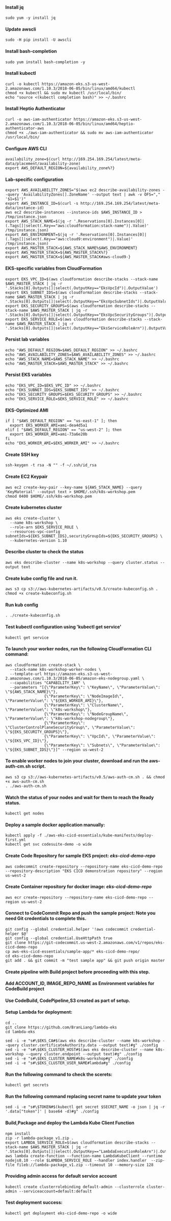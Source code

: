 
#### Install jq 
```
sudo yum -y install jq
```

#### Update awscli
```
sudo -H pip install -U awscli
```

#### Install bash-completion
```
sudo yum install bash-completion -y
```

#### Install kubectl
```
curl -o kubectl https://amazon-eks.s3-us-west-2.amazonaws.com/1.10.3/2018-06-05/bin/linux/amd64/kubectl
chmod +x kubectl && sudo mv kubectl /usr/local/bin/
echo "source <(kubectl completion bash)" >> ~/.bashrc
```

#### Install Heptio Authenticator
```
curl -o aws-iam-authenticator https://amazon-eks.s3-us-west-2.amazonaws.com/1.10.3/2018-06-05/bin/linux/amd64/heptio-authenticator-aws
chmod +x ./aws-iam-authenticator && sudo mv aws-iam-authenticator /usr/local/bin/
```

#### Configure AWS CLI
```
availability_zone=$(curl http://169.254.169.254/latest/meta-data/placement/availability-zone)
export AWS_DEFAULT_REGION=${availability_zone%?}
```

#### Lab-specific configuration
```
export AWS_AVAILABILITY_ZONES="$(aws ec2 describe-availability-zones --query 'AvailabilityZones[].ZoneName' --output text | awk -v OFS="," '$1=$1')"
export AWS_INSTANCE_ID=$(curl -s http://169.254.169.254/latest/meta-data/instance-id)
aws ec2 describe-instances --instance-ids $AWS_INSTANCE_ID > /tmp/instance.json
export AWS_STACK_NAME=$(jq -r '.Reservations[0].Instances[0]|(.Tags[]|select(.Key=="aws:cloudformation:stack-name")|.Value)' /tmp/instance.json)
export AWS_ENVIRONMENT=$(jq -r '.Reservations[0].Instances[0]|(.Tags[]|select(.Key=="aws:cloud9:environment")|.Value)' /tmp/instance.json)
export AWS_MASTER_STACK=${AWS_STACK_NAME%$AWS_ENVIRONMENT}
export AWS_MASTER_STACK=${AWS_MASTER_STACK%?}
export AWS_MASTER_STACK=${AWS_MASTER_STACK#aws-cloud9-}
```

#### EKS-specific variables from CloudFormation
```
export EKS_VPC_ID=$(aws cloudformation describe-stacks --stack-name $AWS_MASTER_STACK | jq -r '.Stacks[0].Outputs[]|select(.OutputKey=="EksVpcId")|.OutputValue')
export EKS_SUBNET_IDS=$(aws cloudformation describe-stacks --stack-name $AWS_MASTER_STACK | jq -r '.Stacks[0].Outputs[]|select(.OutputKey=="EksVpcSubnetIds")|.OutputValue')
export EKS_SECURITY_GROUPS=$(aws cloudformation describe-stacks --stack-name $AWS_MASTER_STACK | jq -r '.Stacks[0].Outputs[]|select(.OutputKey=="EksVpcSecurityGroups")|.OutputValue')
export EKS_SERVICE_ROLE=$(aws cloudformation describe-stacks --stack-name $AWS_MASTER_STACK | jq -r '.Stacks[0].Outputs[]|select(.OutputKey=="EksServiceRoleArn")|.OutputValue')
```

#### Persist lab variables
```
echo "AWS_DEFAULT_REGION=$AWS_DEFAULT_REGION" >> ~/.bashrc
echo "AWS_AVAILABILITY_ZONES=$AWS_AVAILABILITY_ZONES" >> ~/.bashrc
echo "AWS_STACK_NAME=$AWS_STACK_NAME" >> ~/.bashrc
echo "AWS_MASTER_STACK=$AWS_MASTER_STACK" >> ~/.bashrc
```

#### Persist EKS variables
```
echo "EKS_VPC_ID=$EKS_VPC_ID" >> ~/.bashrc
echo "EKS_SUBNET_IDS=$EKS_SUBNET_IDS" >> ~/.bashrc
echo "EKS_SECURITY_GROUPS=$EKS_SECURITY_GROUPS" >> ~/.bashrc
echo "EKS_SERVICE_ROLE=$EKS_SERVICE_ROLE" >> ~/.bashrc
```

#### EKS-Optimized AMI
```
if [ "$AWS_DEFAULT_REGION" == "us-east-1" ]; then
  export EKS_WORKER_AMI=ami-dea4d5a1
elif [ "$AWS_DEFAULT_REGION" == "us-west-2" ]; then
  export EKS_WORKER_AMI=ami-73a6e20b
fi
echo "EKS_WORKER_AMI=$EKS_WORKER_AMI" >> ~/.bashrc
```

#### Create SSH key
```
ssh-keygen -t rsa -N "" -f ~/.ssh/id_rsa
```

#### Create EC2 Keypair
```
aws ec2 create-key-pair --key-name ${AWS_STACK_NAME} --query 'KeyMaterial' --output text > $HOME/.ssh/k8s-workshop.pem
chmod 0400 $HOME/.ssh/k8s-workshop.pem
```

#### Create kubernetes cluster
```
aws eks create-cluster \
  --name k8s-workshop \
  --role-arn $EKS_SERVICE_ROLE \
  --resources-vpc-config subnetIds=${EKS_SUBNET_IDS},securityGroupIds=${EKS_SECURITY_GROUPS} \
  --kubernetes-version 1.10
  ```

 #### Describe cluster to check the status
 ```
 aws eks describe-cluster --name k8s-workshop --query cluster.status --output text
 ```

 #### Create kube config file and run it.
 ```
aws s3 cp s3://aws-kubernetes-artifacts/v0.5/create-kubeconfig.sh . 
chmod +x create-kubeconfig.sh 
```

#### Run kub config
```
. ./create-kubeconfig.sh
```

#### Test  kubectl configuration using 'kubectl get service'
```
kubectl get service
```

#### To launch your worker nodes, run the following CloudFormation CLI command:
```
aws cloudformation create-stack \
  --stack-name k8s-workshop-worker-nodes \
  --template-url https://amazon-eks.s3-us-west-2.amazonaws.com/1.10.3/2018-06-05/amazon-eks-nodegroup.yaml \
  --capabilities "CAPABILITY_IAM" \
  --parameters "[{\"ParameterKey\": \"KeyName\", \"ParameterValue\": \"${AWS_STACK_NAME}\"},
                 {\"ParameterKey\": \"NodeImageId\", \"ParameterValue\": \"${EKS_WORKER_AMI}\"},
                 {\"ParameterKey\": \"ClusterName\", \"ParameterValue\": \"k8s-workshop\"},
                 {\"ParameterKey\": \"NodeGroupName\", \"ParameterValue\": \"k8s-workshop-nodegroup\"},
                 {\"ParameterKey\": \"ClusterControlPlaneSecurityGroup\", \"ParameterValue\": \"${EKS_SECURITY_GROUPS}\"},
                 {\"ParameterKey\": \"VpcId\", \"ParameterValue\": \"${EKS_VPC_ID}\"},
                 {\"ParameterKey\": \"Subnets\", \"ParameterValue\": \"${EKS_SUBNET_IDS}\"}]" --region us-west-2
```

#### To enable worker nodes to join your cluster, download and run the aws-auth-cm.sh script.

```
aws s3 cp s3://aws-kubernetes-artifacts/v0.5/aws-auth-cm.sh . && chmod +x aws-auth-cm.sh
. ./aws-auth-cm.sh
```

#### Watch the status of your nodes and wait for them to reach the Ready status.
```
kubectl get nodes
```

#### Deploy a sample docker application manually:
```
kubectl apply -f ./aws-eks-cicd-essentials/kube-manifests/deploy-first.yml
kubectl get svc codesuite-demo -o wide
```

#### Create Code Repository for sample EKS project: *eks-cicd-demo-repo*
```
aws codecommit create-repository --repository-name eks-cicd-demo-repo --repository-description "EKS CICD demonstration repository" --region us-west-2
```

#### Create Container repository for docker image: *eks-cicd-demo-repo*
```
aws ecr create-repository --repository-name eks-cicd-demo-repo --region us-west-2
```

#### Connect to CodeCommit Repo and push the sample project: Note you need Git credentials to complete this.
```
git config --global credential.helper '!aws codecommit credential-helper $@'
git config --global credential.UseHttpPath true
git clone https://git-codecommit.us-west-2.amazonaws.com/v1/repos/eks-cicd-demo-repo
cp aws-eks-cicd-essentials/sample-app/* eks-cicd-demo-repo/
cd eks-cicd-demo-repo
git add . && git commit -m "test sample app" && git push origin master
```

#### Create pipeline with Build project before proceeding with this step.

#### Add ACCOUNT_ID, IMAGE_REPO_NAME as Environment variables for CodeBuild project

#### Use CodeBuild, CodePipeline,S3 created as part of setup.

#### Setup Lambda for deployment:
```
cd ..
git clone https://github.com/BranLiang/lambda-eks
cd lambda-eks

sed -i -e "s#\$EKS_CA#$(aws eks describe-cluster --name k8s-workshop --query cluster.certificateAuthority.data --output text)#g" ./config
sed -i -e "s#\$EKS_CLUSTER_HOST#$(aws eks describe-cluster --name k8s-workshop --query cluster.endpoint --output text)#g" ./config
sed -i -e "s#\$EKS_CLUSTER_NAME#k8s-workshop#g" ./config
sed -i -e "s#\$EKS_CLUSTER_USER_NAME#lambda#g" ./config
```
#### Run the following command to check the scerets:
```
kubectl get secrets
```

#### Run the following command replacing secret name to update your token
```
sed -i -e "s#\$TOKEN#$(kubectl get secret $SECRET_NAME -o json | jq -r '.data["token"]' | base64 -d)#g" ./config
```

#### Build,Package and deploy the Lambda Kube Client Function 
```
npm install
zip -r lambda-package_v1.zip .
export LAMBDA_SERVICE_ROLE=$(aws cloudformation describe-stacks --stack-name $AWS_MASTER_STACK | jq -r '.Stacks[0].Outputs[]|select(.OutputKey=="LambdaExecutionRoleArn")|.OutputValue')
aws lambda create-function --function-name LambdaKubeClient --runtime nodejs8.10 --role $LAMBDA_SERVICE_ROLE --handler index.handler  --zip-file fileb://lambda-package_v1.zip --timeout 10 --memory-size 128
```

#### Providing admin access for default service account
```
kubectl create clusterrolebinding default-admin --clusterrole cluster-admin --serviceaccount=default:default
```

#### Test deployment success:
```
kubectl get deployment eks-cicd-demo-repo -o wide
```